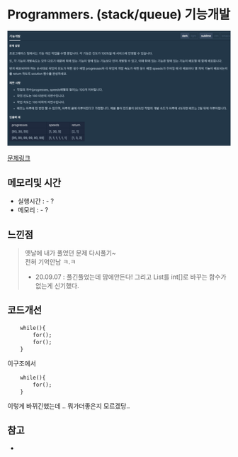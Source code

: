 # Programmers. (stack/queue) 기능개발 

![문제이미지](https://github.com/pointehd/Algorithm/blob/master/img/200907.png?raw=true)

[문제링크](https://programmers.co.kr/learn/courses/30/lessons/42586)

## 메모리및 시간
* 실행시간 : - ? 
* 메모리 : - ? 


## 느낀점
> 옛날에 내가 풀었던 문제 다시풀기~   
> 전혀 기억안남 ㅋ.ㅋ   
> * 20.09.07 : 풀긴풀었는데 맘에안든다! 그리고 List<Integer>를 int[]로 바꾸는 함수가 없는게 신기했다.

## 코드개선 
```
	while(){
		for();
		for();
	}
```
이구조에서 

```
	while(){
		for();
	}
```
이렇게 바뀌긴했는데 .. 뭐가더좋은지 모르겠당..

## 참고
* 

